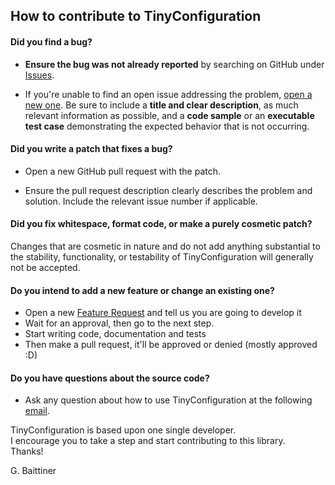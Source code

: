 ## How to contribute to TinyConfiguration

#### **Did you find a bug?**

* **Ensure the bug was not already reported** by searching on GitHub under [Issues](https://github.com/MrSnix/TinyConfiguration/issues).

* If you're unable to find an open issue addressing the problem, [open a new one](https://github.com/MrSnix/TinyConfiguration/issues/new/choose). Be sure to include a **title and clear description**, as much relevant information as possible, and a **code sample** or an **executable test case** demonstrating the expected behavior that is not occurring.

#### **Did you write a patch that fixes a bug?**

* Open a new GitHub pull request with the patch.

* Ensure the pull request description clearly describes the problem and solution. Include the relevant issue number if applicable.

#### **Did you fix whitespace, format code, or make a purely cosmetic patch?**

Changes that are cosmetic in nature and do not add anything substantial to the stability, functionality, or testability of TinyConfiguration will generally not be accepted.

#### **Do you intend to add a new feature or change an existing one?**

* Open a new [Feature Request](https://github.com/MrSnix/TinyConfiguration/issues/new/choose) and tell us you are going to develop it
* Wait for an approval, then go to the next step.
* Start writing code, documentation and tests
* Then make a pull request, it'll be approved or denied (mostly approved :D)

#### **Do you have questions about the source code?**

* Ask any question about how to use TinyConfiguration at the following [email](emailto:baittiner.giuseppe.dev@gmail.com).

TinyConfiguration is based upon one single developer.  
I encourage you to take a step and start contributing to this library.  
Thanks!

G. Baittiner
